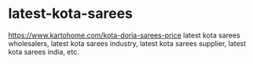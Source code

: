 # latest-kota-sarees
https://www.kartohome.com/kota-doria-sarees-price latest kota sarees wholesalers, latest kota sarees industry, latest kota sarees supplier, latest kota sarees india, etc.
